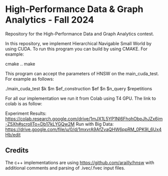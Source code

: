 # High-Performance Data & Graph Analytics - Fall 2024

Repository for the High-Performance Data and Graph Analytics contest.

In this repository, we implement Hierarchical Navigable Small World by using CUDA. To run this program you can build by using CMAKE. For example:

cmake ..
make

This program can accept the parameters of HNSW on the main_cuda_test. For example as follows:

./main_cuda_test $k $m $ef_construction $ef $n $n_query $repetitions

For all our implementation we run it from Colab using T4 GPU. The link to colab is as follow:

Experiment Results: https://colab.research.google.com/drive/1mJX1L5YP1NI6FhohObpJhJZx6jm-Z5Xh#scrollTo=Db17kLYGQw2M
Run with Big Data: https://drive.google.com/file/u/0/d/1mxvrA9AfZvaQHW6ppRM_0PK9I_6Ux4Hb/edit


## Credits

The c++ implementations are using https://github.com/arailly/hnsw with additional comments and parsing of .ivec/.fvec input files.


